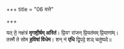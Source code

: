 +++
title = "06 यत्ते"

+++

यत् ते॒ नक्ष॑त्रं **मृगशी॒र्षम् अस्ति॑**। प्रि॒यꣳ रा॑जन् प्रि॒यत॑मम् प्रि॒याणा॑म्।  
तस्मै॑ ते सोम **ह॒विषा॑ विधेम**। शन् न॑ **एधि** द्वि॒पदे॒ शञ् चतु॑ष्पदे॥  
